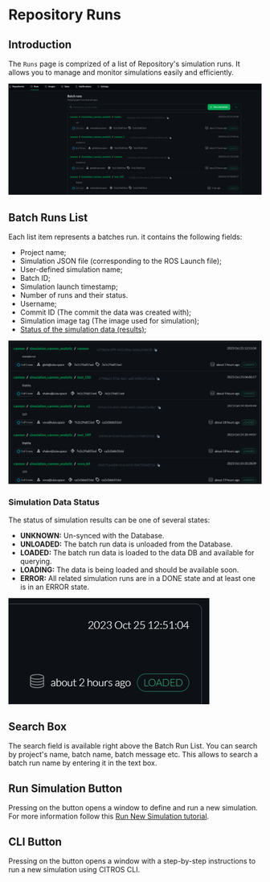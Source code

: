 # Repository Runs

## Introduction
The `Runs` page is comprized of a list of Repository's simulation runs. It allows you to manage and monitor simulations easily and efficiently.

![png](img/runs0.png "Batch Runs List overview")

## Batch Runs List
Each list item represents a batches run. it contains the following fields:

   * Project name;
   * Simulation JSON file (corresponding to the ROS Launch file);
   * User-defined simulation name;
   * Batch ID;
   * Simulation launch timestamp;
   * Number of runs and their status.
   * Username;
   * Commit ID (The commit the data was created with);
   * Simulation image tag (The image used for simulation);
   * [Status of the simulation data (results)](#simulation-data-status);

![png](img/runs1.png "Batch Runs List")

### Simulation Data Status 

The status of simulation results can be one of several states:
   - **UNKNOWN:** Un-synced with the Database.
   - **UNLOADED:** The batch run data is unloaded from the Database.
   - **LOADED:** The batch run data is loaded to the data DB and available for querying.
   - **LOADING:** The data is being loaded and should be available soon.
   - **ERROR:** All related simulation runs are in a DONE state and at least one is in an ERROR state.

![png](img/runs3.png "Simulation Status")

## Search Box

   The search field is available right above the Batch Run List. You can search by project's name, batch name, batch message etc. This allows to search a batch run name by entering it in the text box.

## Run Simulation Button

   Pressing on the button opens a window to define and run a new simulation. For more information follow this [Run New Simulation tutorial](/docs/simulations/sim_step_by_step.md).

## CLI Button

   Pressing on the button opens a window with a step-by-step instructions to run a new simulation using CITROS CLI.